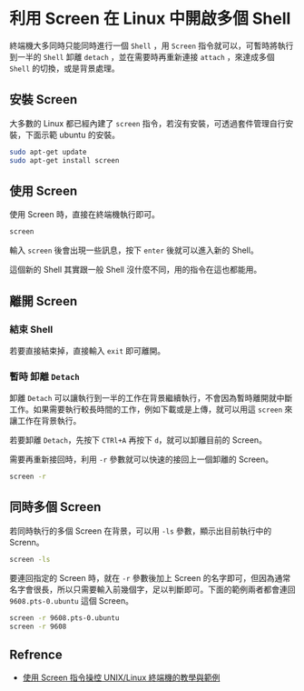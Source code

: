 # 利用 Screen 在 Linux 中開啟多個 Shell

終端機大多同時只能同時進行一個 `Shell` ，用 `Screen` 指令就可以，可暫時將執行到一半的 `Shell` 卸離 `detach` ，並在需要時再重新連接 `attach` ，來達成多個 `Shell` 的切換，或是背景處理。

## 安裝 Screen

大多數的 Linux 都已經內建了 `screen` 指令，若沒有安裝，可透過套件管理自行安裝，下面示範 ubuntu 的安裝。

``` bash
sudo apt-get update
sudo apt-get install screen
```

## 使用 Screen

使用 Screen 時，直接在終端機執行即可。

``` bash
screen
```

輸入 `screen` 後會出現一些訊息，按下 `enter` 後就可以進入新的 Shell。

這個新的 Shell 其實跟一般 Shell 沒什麼不同，用的指令在這也都能用。

## 離開 Screen

### 結束 Shell

若要直接結束掉，直接輸入 `exit` 即可離開。

### 暫時 卸離 `Detach`

卸離 `Detach` 可以讓執行到一半的工作在背景繼續執行，不會因為暫時離開就中斷工作。如果需要執行較長時間的工作，例如下載或是上傳，就可以用這 `screen` 來讓工作在背景執行。

若要卸離 `Detach`，先按下 `CTRl+A` 再按下 `d`，就可以卸離目前的 Screen。

需要再重新接回時，利用 `-r` 參數就可以快速的接回上一個卸離的 Screen。

``` bash
screen -r
```

## 同時多個 Screen

若同時執行的多個 Screen 在背景，可以用 `-ls` 參數，顯示出目前執行中的 Screnn。

``` bash
screen -ls
```

要連回指定的 Screen 時，就在 `-r` 參數後加上 Screen 的名字即可，但因為通常名字會很長，所以只需要輸入前幾個字，足以判斷即可。下面的範例兩者都會連回 `9608.pts-0.ubuntu` 這個 Screen。

``` bash
screen -r 9608.pts-0.ubuntu
screen -r 9608
```

## Refrence

- [使用 Screen 指令操控 UNIX/Linux 終端機的教學與範例](https://blog.gtwang.org/linux/screen-command-examples-to-manage-linux-terminals/)
